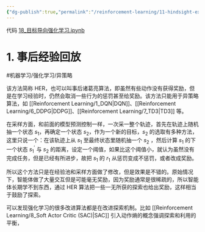 ```yaml
---
{"dg-publish":true,"permalink":"/reinforcement-learning/11-hindsight-experience-replay/","dgPassFrontmatter":true,"created":"2024-01-10T10:29:37.197+08:00"}
---
```


代码 [18\_目标导向强化学习.ipynb](https://github.com/Aegis1863/ML_practice/blob/master/%E5%BC%BA%E5%8C%96%E5%AD%A6%E4%B9%A0%E7%AC%94%E8%AE%B0/18_%E7%9B%AE%E6%A0%87%E5%AF%BC%E5%90%91%E5%BC%BA%E5%8C%96%E5%AD%A6%E4%B9%A0.ipynb)
# 1. 事后经验回放
#机器学习/强化学习/异策略 

该方法简称 HER，也可以叫事后诸葛亮算法，即虽然有些动作没有获得奖励，但是在学习经验时，仍然会取消一些行为的惩罚甚至给奖励。该方法只能用于异策略算法，如 [[Reinforcement Learning/1_DQN\|DQN]]、[[Reinforcement Learning/6_DDPG\|DDPG]]、[[Reinforcement Learning/7_TD3\|TD3]] 等。

在采样方面，和前面的模型预测控制一样，一次采一整个轨迹，首先在轨迹上随机抽一个状态 $s_1$，再确定一个状态 $s_2$，作为一个新的目标，$s_2$ 的选取有多种方法，这里只说一个：在该轨迹上从 $s_1$ 至最终状态里随机抽一个 $s_2$ ，然后计算 $s_1$ 的下一个状态 $s_1^{'}$ 与 $s_2$ 的距离，设定一个阈值，如果比这个阈值小，就认为虽然没有完成任务，但是已经有所进步，故把 $s_1$ 的 $r_1$ 从惩罚变成不惩罚，或者改成奖励。

所以这个方法只是在经验池和采样方面做了修改，但是效果是不错的。原始情况下，智能体做了大量交互但是可能毫无奖励，因为奖励通常是很稀疏的，所以智能体长期学不到东西，通过 HER 算法把一些一无所获的探索也给出奖励，这样相当于鼓励了探索。

可以发现强化学习的很多改进算法都是在改进探索机制。比如 [[Reinforcement Learning/8_Soft Actor Critic (SAC)\|SAC]] 引入动作熵的概念强调探索和利用的平衡，

